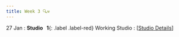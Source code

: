 ```yaml
---
title: Week 3 🔍⚒️ 
---
```


27 Jan
: **Studio &nbsp; 1**{: .label .label-red} Working Studio
  : [[Studio Details](https://xxx)] 


